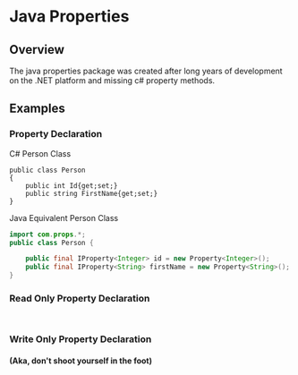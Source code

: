 # Java Properties
## Overview
The java properties package was created after long years of development on the .NET platform 
and missing c# property methods. 

## Examples
### Property Declaration

C# Person Class
```CSharp
public class Person
{
    public int Id{get;set;}
    public string FirstName{get;set;}
}

```

Java Equivalent Person Class
```Java
import com.props.*;
public class Person { 

    public final IProperty<Integer> id = new Property<Integer>();
    public final IProperty<String> firstName = new Property<String>();
}
```

### Read Only Property Declaration

```CSharp
```

```Java
```

### Write Only Property Declaration 
#### (Aka, don't shoot yourself in the foot)

```CSharp
```

```Java
```

